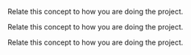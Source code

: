 <panel type="warning" header="`W11.6a` Can explain SDLC process models :star::star:" expandable>
  <include src="../../book/processModels/introduction/what/full.md" />
<!-- TODO: add evidence -->
</panel>

<panel type="warning" header="`W11.6b` Can explain sequential models :star::star:" expandable>
  <include src="../../book/processModels/introduction/sequentialModels/full.md" />
  <panel header=":dart: Evidence" expanded>

Relate this concept to how you are doing the project.

  </panel>
</panel>


<panel type="warning" header="`W11.6c` Can explain iterative models :star::star:" expandable>
  <include src="../../book/processModels/introduction/iterativeModels/full.md" />
  <panel header=":dart: Evidence" expanded>

Relate this concept to how you are doing the project.

  </panel>
</panel>

<panel type="warning" header="`W11.6d` Can explain agile models :star::star:" expandable>
  <include src="../../book/processModels/introduction/agileModels/full.md" />
  <panel header=":dart: Evidence" expanded>

Relate this concept to how you are doing the project.

  </panel>
</panel>
